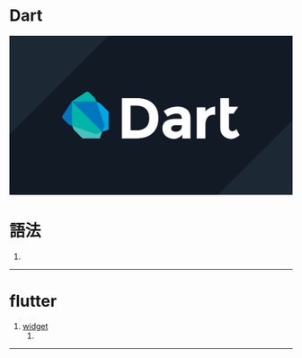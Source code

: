 Dart
===
![](./hero.jpg)

# 語法

1. []()

---

# flutter

1. [widget](./mds/flutter/widget)
    1. []()

---